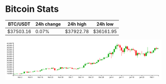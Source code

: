 # Bitcoin Stats

BTC/USDT|24h change|24h high|24h low|
|---|---|---|---|
|$37503.16|0.07%|$37922.78|$36161.95|

<img src="./chart.svg">
